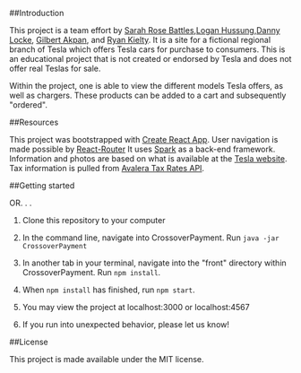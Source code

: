 ##Introduction

This project is a team effort by [Sarah Rose Battles](https://github.com/srosebattles),[Logan Hussung](https://github.com/LoganHussung),[Danny Locke](https://github.com/DannyLocke), [Gilbert Akpan](https://github.com/gilbertojnr), and [Ryan Kielty](https://github.com/ryankielty). It is a site for a fictional regional branch of Tesla which offers Tesla cars for purchase to consumers. This is an educational project that is not created or endorsed by Tesla and does not offer real Teslas for sale.

Within the project, one is able to view the different models Tesla offers, as well as chargers. These products can be added to a cart and subsequently "ordered".

##Resources

This project was bootstrapped with [Create React App](https://github.com/facebookincubator/create-react-app). User navigation is made possible by [React-Router](https://github.com/ReactTraining/react-router) It uses [Spark](http://sparkjava.com/) as a back-end framework. Information and photos are based on what is available at the [Tesla website](www.tesla.com). Tax information is pulled from [Avalera Tax Rates API](http://taxratesapi.avalara.com/).

##Getting started

OR. . .

1. Clone this repository to your computer

2. In the command line, navigate into CrossoverPayment. Run `java -jar CrossoverPayment`

3. In another tab in your terminal, navigate into the "front" directory within CrossoverPayment. Run `npm install`.

4. When `npm install` has finished, run `npm start`.

5. You may view the project at localhost:3000 or localhost:4567

6. If you run into unexpected behavior, please let us know!

##License

This project is made available under the MIT license.
